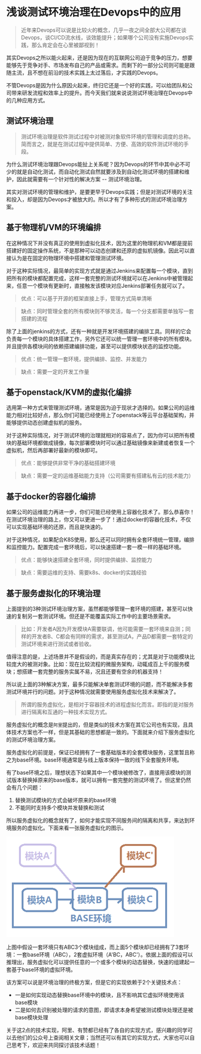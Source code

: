 # 浅谈测试环境治理在Devops中的应用

> 近年来Devops可以说是比较火的概念，几乎一夜之间全部大公司都在谈Devops，谈CI/CD流水线，谈效能提升；如果哪个公司没有实施Devops实践，那么肯定会在心里被鄙视到！

其实Devops之所以能火起来，还是因为现在的互联网公司迫于竞争的压力，想要能够先于竞争对手、市场发布自己的产品或需求。而剩下的一部分公司则可能是跟随主流，且不想在前沿的技术实践上太过落后，才实践的Devops。

不管Devops是因为什么原因火起来，终归它还是一个好的实践，可以给团队和公司带来研发流程和效率上的提升。而今天我们就来说说测试环境治理在Devops中的几种应用方式。

## 测试环境治理
> 测试环境治理是软件测试过程中对被测对象软件环境的管理和调度的总称。简而言之，就是在测试过程中提供简单、方便、高效的软件测试环境的手段。

为什么测试环境治理跟Devops能扯上关系呢？因为Devops的环节中其中必不可少的就是自动化测试，而自动化测试自然就要涉及到自动化测试环境的搭建和维护，因此就需要有一个针对性的解决方案 -- 测试环境治理。

其实对测试环境的管理和维护，是要更早于Devops实践；但是对测试环境的关注和投入，却是因为Devops才被放大的。所以才有了多种形式的测试环境治理方案。

## 基于物理机/VM的环境编排
在这种情况下并没有真正的使用到虚拟化技术，因为这里的物理机和VM都是提前搭建好的固定操作系统，不是那种可以动态创建和还原的虚拟机镜像。因此可以直接认为是在固定的物理环境中搭建和管理测试环境。

对于这种实际情况，最简单的实现方式就是通过Jenkins来配置每一个模块，直到把所有的模块都配置完成，这样一套完整的测试环境就可以在Jenkins中被管理起来，任意一个模块有更新时，直接触发该模块对应Jenkins部署任务就可以了。
> 优点：可以基于开源的框架直接上手，管理方式简单清晰

> 缺点：同时管理全套的所有模块则不够灵活，每一个分支都需要单独写一套搭建的流程

除了上面的jenkins的方式，还有一种就是开发环境搭建的编排工具。同样的它会负责每一个模块的具体搭建工作，另外它还可以统一管理一套环境中的所有模块。并且提供各模块间的依赖搭建编排功能，甚至可以提供模块状态的监控功能。
> 优点：统一管理一套环境，提供编排、监控、并发能力

> 缺点：需要一定的开发工作量

## 基于openstack/KVM的虚拟化编排
选用第一种方式来管理测试环境，通常是因为迫于现状才选择的。如果公司的运维能力相对比较好点，那么你们可能已经使用上了openstack等云平台基础架构，并能够提供动态创建虚拟机的服务。

对于这种实际情况，对于测试环境的治理就相对的容易点了，因为你可以把所有模块的基础环境都做成镜像，每次部署模块时可以通过基础镜像来新建或者恢复一个虚拟机，然后再部署好最新的模块即可。
> 优点：能够提供非常干净的基础搭建环境

> 缺点：需要一定的运维基础能力支持（公司需要有搭建私有云的技术能力）

## 基于docker的容器化编排
如果公司的运维能力再进一步，你们可能已经使用上容器化技术了。那么恭喜你！在测试环境治理的路上，你又可以更进一步了！通过docker的容器化技术，不仅可以实现基础环境的还原，而且是快速的。

对于这种情况，如果配合K8S使用，那么还可以同时拥有全套环境统一管理，编排和监控能力。配置完成一套环境后，可以快速搭建一套一模一样的基础环境。
> 优点：能够快速搭建全套环境，同时提供编排、监控能力

> 缺点：需要运维的支持、需要k8s、docker的实践经验

## 基于服务虚拟化的环境治理
上面提到的3种测试环境治理方案，虽然都能够管理一套环境的搭建，甚至可以快速的复制另一套测试环境。但还是不能覆盖实际工作中的主要场景需求。

> 比如：开发者A因为开发模块A需要联调，他可能需要一套环境来自测；同样的开发者B、C都会有同样的需求，甚至测试A，产品D都需要一套特定的测试环境来进行测试或者验收。

值得注意的是，上述场景并不是假设的，而是真实存在的；尤其是对于功能模块比较庞大的被测对象。比如：现在比较流程的微服务架构，动辄成百上千的服务模块；想搭建一套完整的服务实属不易，况且还要有空余的机器支持！

所以说上面的3种解决方案，最多只能解决单套测试环境的问题，而不能解决多套测试环境并行的问题。对于这种情况就需要使用服务虚拟化技术来解决了。

> 所谓的服务虚拟化，是相对于容器技术的进程虚拟化而言。即指的是对服务进行隔离和互通的一种技术实现方式。

服务虚拟化的概念是`阿里`提出的，但是类似的技术方案在其它公司也有实现，且具体技术方案也不一样，但是其基础的思想都是一致的。下面就来介绍下服务虚拟化的测试环境治理方案。

服务虚拟化的前提是，保证已经拥有了一套基础版本的全套模块服务，这里暂且称之为base环境。base环境通常是与线上版本保持一致的线下全套服务环境。

有了base环境之后，理想状态下如果其中一个模块被修改了，直接用该模块的测试版本替换掉原来的base版本，就可以拥有一套完整的测试环境了。但这里仍然会有几个问题：
1. 替换测试模块的方式会破坏原来的base环境
1. 不能同时支持多个模块并发替换和测试

所以服务虚拟化的概念就有了，如何才能实现不同服务间的隔离和共享，来达到环境服务的虚拟化。下面来看一张服务虚拟化的图示。

![服务虚拟化](https://github.com/five3/testqa/blob/master/images/xunihua.png?raw=true)

上图中假设一套环境只有ABC3个模块组成，而上面5个模块却已经拥有了3套环境：一套base环境（ABC），2套虚拟环境（A'BC，ABC'）。依据上面的假设可以推理出，服务虚拟化可以提供任意的一个或多个模块的动态替换，快速的组建起一套基于base环境的虚拟环境。

该方案可以说是环境治理的终极方案，但是它的实现依赖于2个关键技术点：
- 一是如何实现动态替换base环境中的模块，且不影响其它虚拟环境使用该base模块
- 二是如何去识别被处理的请求的意图，即请求本身希望被测试模块处理还是被base模块处理

关于这2点的技术实现，阿里、有赞都已经有了各自的实现方式，感兴趣的同学可以去他们的公众号上查阅相关文章；当然还可以有其它的实现方式，大家也可以自己思考下，欢迎来共同探讨该技术话题！
